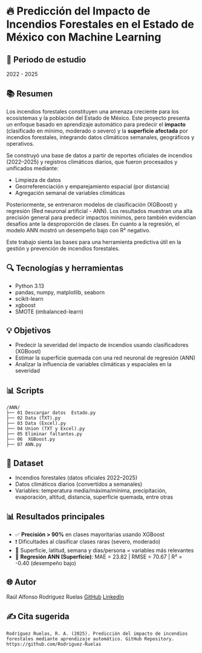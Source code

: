 # 🔥 Predicción del Impacto de Incendios Forestales en el Estado de México con Machine Learning

## 📅 Periodo de estudio

2022 - 2025

## 📚 Resumen

Los incendios forestales constituyen una amenaza creciente para los ecosistemas y la población del Estado de México. Este proyecto presenta un enfoque basado en aprendizaje automático para predecir el **impacto** (clasificado en mínimo, moderado o severo) y la **superficie afectada** por incendios forestales, integrando datos climáticos semanales, geográficos y operativos.

Se construyó una base de datos a partir de reportes oficiales de incendios (2022–2025) y registros climáticos diarios, que fueron procesados y unificados mediante:

* Limpieza de datos
* Georreferenciación y emparejamiento espacial (por distancia)
* Agregación semanal de variables climáticas

Posteriormente, se entrenaron modelos de clasificación (XGBoost) y regresión (Red neuronal artificial - ANN). Los resultados muestran una alta precisión general para predecir impactos mínimos, pero también evidencian desafíos ante la desproporción de clases. En cuanto a la regresión, el modelo ANN mostró un desempeño bajo con R² negativo.

Este trabajo sienta las bases para una herramienta predictiva útil en la gestión y prevención de incendios forestales.

## 🔍 Tecnologías y herramientas

* Python 3.13
* pandas, numpy, matplotlib, seaborn
* scikit-learn
* xgboost
* SMOTE (imbalanced-learn)

## 💡 Objetivos

* Predecir la severidad del impacto de incendios usando clasificadores (XGBoost)
* Estimar la superficie quemada con una red neuronal de regresión (ANN)
* Analizar la influencia de variables climáticas y espaciales en la severidad

## 📊 Scripts

```
/ANN/
├── 01 Descargar datos  Estado.py
├── 02 Data (TXT).py
├── 03 Data (Excel).py
├── 04 Union (TXT y Excel).py
├── 05 Eliminar faltantes.py
├── 06  XGBoost.py
├── 07 ANN.py

```

## 📃 Dataset

* Incendios forestales (datos oficiales 2022–2025)
* Datos climáticos diarios (convertidos a semanales)
* Variables: temperatura media/máxima/mínima, precipitación, evaporación, altitud, distancia, superficie quemada, entre otras

## 📊 Resultados principales

* ✅ **Precisión > 90%** en clases mayoritarias usando XGBoost
* ❗ Dificultades al clasificar clases raras (severo, moderado)
* 🌿 Superficie, latitud, semana y días/persona = variables más relevantes
* 🔵 **Regresión ANN (Superficie)**: MAE = 23.82 | RMSE = 70.67 | R² = -0.40 (desempeño bajo)

## 🌐 Autor

Raúl Alfonso Rodríguez Ruelas
[GitHub](https://github.com/Rodriguez-Ruelas)
[LinkedIn](https://www.linkedin.com/in/raul-rodriguez-ruelas-20634a171)

## ✍️ Cita sugerida

```
Rodríguez Ruelas, R. A. (2025). Predicción del impacto de incendios forestales mediante aprendizaje automático. GitHub Repository. https://github.com/Rodriguez-Ruelas
```

